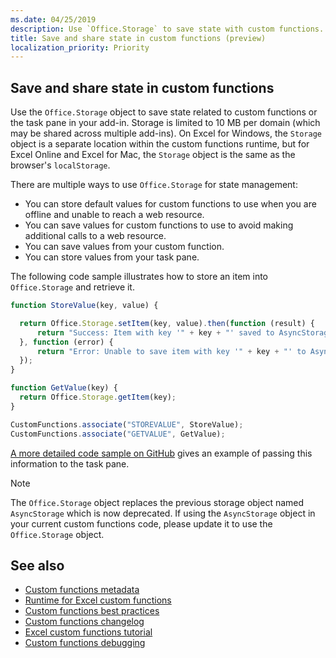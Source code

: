 ```yaml
---
ms.date: 04/25/2019
description: Use `Office.Storage` to save state with custom functions. 
title: Save and share state in custom functions (preview)
localization_priority: Priority
---
```


## Save and share state in custom functions

Use the `Office.Storage` object to save state related to custom functions or the task pane in your add-in. Storage is limited to 10 MB per domain (which may be shared across multiple add-ins). On Excel for Windows, the `Storage` object is a separate location within the custom functions runtime, but for Excel Online and Excel for Mac, the `Storage` object is the same as the browser's `localStorage`.

There are multiple ways to use `Office.Storage` for state management:

- You can store default values for custom functions to use when you are offline and unable to reach a web resource.
- You can save values for custom functions to use to avoid making additional calls to a web resource.
- You can save values from your custom function.
- You can store values from your task pane.

The following code sample illustrates how to store an item into `Office.Storage` and retrieve it.

```js
function StoreValue(key, value) {

  return Office.Storage.setItem(key, value).then(function (result) {
      return "Success: Item with key '" + key + "' saved to AsyncStorage.";
  }, function (error) {
      return "Error: Unable to save item with key '" + key + "' to AsyncStorage. " + error;
  });
}

function GetValue(key) {
  return Office.Storage.getItem(key);
}

CustomFunctions.associate("STOREVALUE", StoreValue);
CustomFunctions.associate("GETVALUE", GetValue);
```

[A more detailed code sample on GitHub](https://github.com/OfficeDev/PnP-OfficeAddins/tree/master/Excel-custom-functions/AsyncStorage) gives an example of passing this information to the task pane.

>[!NOTE]
> The `Office.Storage` object replaces the previous storage object named `AsyncStorage` which is now deprecated. If using the `AsyncStorage` object in your current custom functions code, please update it to use the `Office.Storage` object.

## See also

* [Custom functions metadata](custom-functions-json.md)
* [Runtime for Excel custom functions](custom-functions-runtime.md)
* [Custom functions best practices](custom-functions-best-practices.md)
* [Custom functions changelog](custom-functions-changelog.md)
* [Excel custom functions tutorial](../tutorials/excel-tutorial-create-custom-functions.md)
* [Custom functions debugging](custom-functions-debugging.md)
